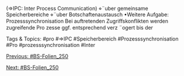(⇒IPC: Inter Process Communication)
⋄¨uber gemeinsame Speicherbereiche
⋄¨uber Botschaftenaustausch
•Weitere Aufgabe: Prozesssynchronisation
Bei auftretenden Zugriﬀskonﬂikten werden zugreifende Pro zesse ggf. entsprechend verz ¨ogert bis der

   Tags & Topics:
   #pro
   #⇒IPC
   #Speicherbereich
   #Prozesssynchronisation
   #Pro
   #prozesssynchronisation
   #Inter

[Previous: #BS-Folien_250](BS-Folien_250.md)

[Next: #BS-Folien_250](BS-Folien_250.md)